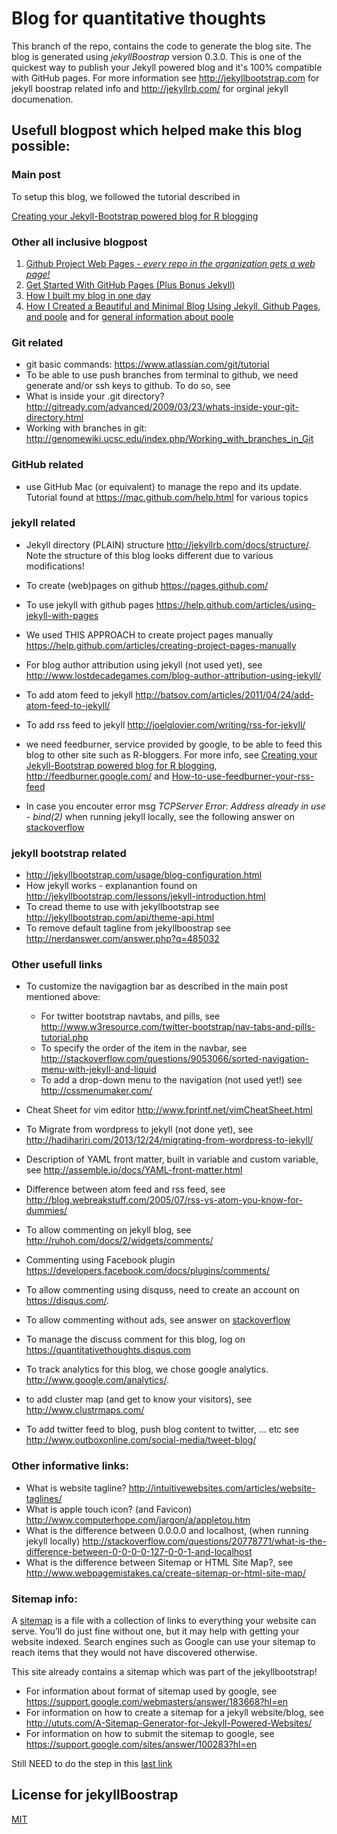 # Blog for quantitative thoughts

This branch of the repo, contains the code to generate the blog site. The blog is generated using _jekyllBoostrap_ version 0.3.0. This is one of the quickest way to publish your Jekyll powered blog and it's 100% compatible with GitHub pages. For more information see <http://jekyllbootstrap.com> for jekyll boostrap related info and <http://jekyllrb.com/> for orginal jekyll documenation.


## Usefull blogpost which helped make this blog possible:

### Main post
To setup this blog, we followed the tutorial described in

[Creating your Jekyll-Bootstrap powered blog for R blogging](http://www.r-bloggers.com/creating-your-jekyll-bootstrap-powered-blog-for-r-blogging/)

### Other all inclusive blogpost

1. [Github Project Web Pages - _every repo in the organization gets a web page!_](http://acaird.github.io/computer/2013/06/19/github-project-pages/)
2. [Get Started With GitHub Pages (Plus Bonus Jekyll)](http://24ways.org/2013/get-started-with-github-pages/#author)
3. [How I built my blog in one day](http://erjjones.github.io/blog/How-I-built-my-blog-in-one-day/)
4. [How I Created a Beautiful and Minimal Blog Using Jekyll, Github Pages, and poole](http://joshualande.com/jekyll-github-pages-poole/) and for [general information about poole](https://github.com/poole/poole)


### Git related

* git basic commands: <https://www.atlassian.com/git/tutorial>
* To be able to use push branches from terminal to github, we need generate and/or ssh keys to github. To do so, see <Generating SSH Keys>
* What is inside your .git directory? <http://gitready.com/advanced/2009/03/23/whats-inside-your-git-directory.html>
* Working with branches in git: <http://genomewiki.ucsc.edu/index.php/Working_with_branches_in_Git>

### GitHub related

* use GitHub Mac (or equivalent) to manage the repo and its update. Tutorial found at <https://mac.github.com/help.html> for various topics

### jekyll related

* Jekyll directory (PLAIN) structure <http://jekyllrb.com/docs/structure/>. Note the structure of this blog looks different due to various modifications!
* To create (web)pages on github <https://pages.github.com/>
* To use jekyll with github pages <https://help.github.com/articles/using-jekyll-with-pages>
* We used THIS APPROACH to create project pages manually <https://help.github.com/articles/creating-project-pages-manually>

* For blog author attribution using jekyll (not used yet), see <http://www.lostdecadegames.com/blog-author-attribution-using-jekyll/>

* To add atom feed to jekyll <http://batsov.com/articles/2011/04/24/add-atom-feed-to-jekyll/>
* To add rss feed to jekyll <http://joelglovier.com/writing/rss-for-jekyll/>

* we need feedburner, service provided by google, to be able to feed this blog to other site such as R-bloggers. For more info, see [Creating your Jekyll-Bootstrap powered blog for R blogging](http://www.r-bloggers.com/creating-your-jekyll-bootstrap-powered-blog-for-r-blogging/), <http://feedburner.google.com/> and [How-to-use-feedburner-your-rss-feed](http://www.blogaid.net/how-use-feedburner-your-rss-feed)

* In case you encouter error msg _TCPServer Error: Address already in use - bind(2)_ when running jekyll locally, see the following answer on [stackoverflow](http://stackoverflow.com/a/22600963/2329215)

### jekyll bootstrap related
* http://jekyllbootstrap.com/usage/blog-configuration.html
* How jekyll works - explanantion found on <http://jekyllbootstrap.com/lessons/jekyll-introduction.html>
* To cread theme to use with jekyllbootstrap see <http://jekyllbootstrap.com/api/theme-api.html>
* To remove default tagline from jekyllboostrap see <http://nerdanswer.com/answer.php?q=485032>

### Other usefull links

* To customize the navigagtion bar as described in the main post mentioned above:
	 + For twitter bootstrap navtabs, and pills, see <http://www.w3resource.com/twitter-bootstrap/nav-tabs-and-pills-tutorial.php>
	 + To specify the order of the item in the navbar, see <http://stackoverflow.com/questions/9053066/sorted-navigation-menu-with-jekyll-and-liquid>
	 + To add a drop-down menu to the navigation (not used yet!) see <http://cssmenumaker.com/>
	 
* Cheat Sheet for vim editor <http://www.fprintf.net/vimCheatSheet.html>
* To Migrate from wordpress to jekyll (not done yet), see <http://hadihariri.com/2013/12/24/migrating-from-wordpress-to-jekyll/>
* Description of YAML front matter, built in variable and custom variable, see <http://assemble.io/docs/YAML-front-matter.html>
* Difference between atom feed and rss feed, see <http://blog.webreakstuff.com/2005/07/rss-vs-atom-you-know-for-dummies/>
* To allow commenting on jekyll blog, see <http://ruhoh.com/docs/2/widgets/comments/>
* Commenting using Facebook plugin <https://developers.facebook.com/docs/plugins/comments/>
* To allow commenting using disquss, need to create an account on <https://disqus.com/>. 
* To allow commenting without ads, see answer on [stackoverflow](http://stackoverflow.com/questions/19577049/jekyll-bootstrap-commenting-function-without-advertisement)
* To manage the discuss comment for this blog, log on <https://quantitativethoughts.disqus.com>
* To track analytics for this blog, we chose google analytics. http://www.google.com/analytics/.
* to add cluster map (and get to know your visitors), see <http://www.clustrmaps.com/>
* To add twitter feed to blog, push blog content to twitter, ... etc see <http://www.outboxonline.com/social-media/tweet-blog/>

### Other informative links:

* What is website tagline? <http://intuitivewebsites.com/articles/website-taglines/>
* What is apple touch icon? (and Favicon) <http://www.computerhope.com/jargon/a/appletou.htm>
* What is the difference between 0.0.0.0 and localhost, (when running jekyll locally) <http://stackoverflow.com/questions/20778771/what-is-the-difference-between-0-0-0-0-127-0-0-1-and-localhost>
* What is the difference between Sitemap or HTML Site Map?, see <http://www.webpagemistakes.ca/create-sitemap-or-html-site-map/>

### Sitemap info:

A [sitemap](https://en.wikipedia.org/wiki/Site_map) is a file with a collection of links to everything your website can serve. You’ll do just fine without one, but it may help with getting your website indexed. Search engines such as Google can use your sitemap to reach items that they would not have discovered otherwise.

This site already contains a sitemap which was part of the jekyllbootstrap!

* For information about format of sitemap used by google, see <https://support.google.com/webmasters/answer/183668?hl=en>
* For information on how to create a sitemap for a jekyll website/blog, see <http://ututs.com/A-Sitemap-Generator-for-Jekyll-Powered-Websites/>
* For information on how to submit the sitemap to google, see <https://support.google.com/sites/answer/100283?hl=en>

Still NEED to do the step in this [last link](https://support.google.com/sites/answer/100283?hl=en)


## License for jekyllBoostrap

[MIT](http://opensource.org/licenses/MIT)
